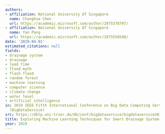 ```yaml
---
authors:
- affiliation: National University Of Singapore
  name: Changhua Chen
  url: https://academic.microsoft.com/author/2975378707/
- affiliation: National University Of Singapore
  name: Yan Pang
  url: https://academic.microsoft.com/author/2975558540/
date: '2019-04-01'
estimated_citations: null
fields:
- drainage system
- drainage
- lead time
- flood myth
- flash flood
- random forest
- machine learning
- computer science
- climate change
- water level
- artificial intelligence
in: 2019 IEEE Fifth International Conference on Big Data Computing Service and Applications
  (BigDataService)
src: https://dblp.uni-trier.de/db/conf/bigdataservice/bigdataservice2019.html#ChenP19
title: Exploring Machine Learning Techniques for Smart Drainage System
year: 2019
---
```

